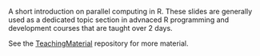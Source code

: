 A short introduction on parallel computing in R. These slides are generally used as a dedicated topic section in advnaced R programming and development courses that are taught over 2 days.

See the [TeachingMaterial](https://github.com/lgatto/TeachingMaterial) repository for more material.
